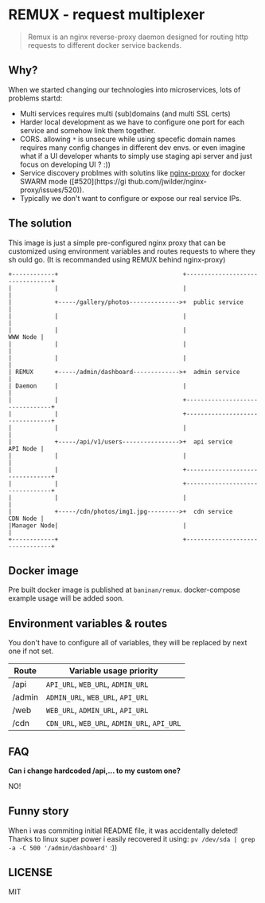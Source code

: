 # REMUX - request multiplexer
> Remux is an nginx reverse-proxy daemon designed for routing http requests to different docker service backends.

## Why?
When we started changing our technologies into microservices, lots of problems startd:

- Multi services requires multi (sub)domains (and multi SSL certs)
- Harder local development as we have to configure one port for each service and somehow link them together.
- CORS. allowing `*` is unsecure while using specefic domain names requires many config changes in different dev envs.
  or even imagine what if a UI developer whants to simply use staging api server and just focus on developing UI ? :))
- Service discovery problmes with solutins like [nginx-proxy](https://github.com/jwilder/nginx-proxy) for docker SWARM mode ([#520](https://gi
thub.com/jwilder/nginx-proxy/issues/520)).
- Typically we don't want to configure or expose our real service IPs.

## The solution
This image is just a simple pre-configured nginx proxy that can be customized using environment variables and routes requests to where they sh
ould go. (It is recommanded using REMUX behind nginx-proxy)

```
+------------+                                   +--------------------------------+
|            |                                   |                                |
|            +-----/gallery/photos-------------->+  public service                |
|            |                                   |                                |
|            |                                   |                       WWW Node |
|            |                                   |                                |
|            |                                   |                                |
| REMUX      +-----/admin/dashboard------------->+  admin service                 |
| Daemon     |                                   |                                |                       
|            |                                   +--------------------------------+
|            |                                   +--------------------------------+
|            |                                   |                                |
|            +-----/api/v1/users---------------->+  api service          API Node |
|            |                                   |                                |
|            |                                   +--------------------------------+
|            |                                   +--------------------------------+
|            |                                   |                                |
|            +-----/cdn/photos/img1.jpg--------->+  cdn service          CDN Node |
|Manager Node|                                   |                                |
+------------+                                   +--------------------------------+
```

## Docker image
Pre built docker image is published at `baninan/remux`.
docker-compose example usage will be added soon.

## Environment variables & routes
You don't have to configure all of variables, they will be replaced by next one if not set.

Route    |  Variable usage priority
---------|----------------------------------------------
/api     | `API_URL`, `WEB_URL`, `ADMIN_URL`
/admin   | `ADMIN_URL`, `WEB_URL`, `API_URL`
/web     | `WEB_URL`, `ADMIN_URL`, `API_URL`
/cdn     | `CDN_URL`, `WEB_URL`, `ADMIN_URL`, `API_URL`

## FAQ
**Can i change hardcoded /api,... to my custom one?**

NO!

## Funny story
When i was commiting initial README file, it was accidentally deleted! Thanks to linux super power i easily recovered it using:
`pv /dev/sda | grep -a -C 500 '/admin/dashboard'` :))

## LICENSE
MIT
